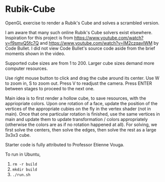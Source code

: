 # Rubik-Cube

OpenGL exercise to render a Rubik's Cube and solves a scrambled version.

I am aware that many such online Rubik's Cube solvers exist elsewhere. Inspiration for this project is from https://www.youtube.com/watch?v=f9smvQ5fc7Q and https://www.youtube.com/watch?v=IM2czqavlWM by Code Bullet. I did not view Code Bullet's source code aside from the brief moments shown in the video.

Supported cube sizes are from 1 to 200. Larger cube sizes demand more computer resources.

Use right mouse button to click and drag the cube around its center. Use W to zoom in, S to zoom out. Press V to readjust the camera. Press ENTER between stages to proceed to the next one.

Main idea is to first render a hollow cube, to save resources, with the appriopriate colors. Upon one rotation of a face, update the position of the vertices of the appropriate cubies on the fly in the vertex shader (not in main). Once that one particular rotation is finished, use the same vertices in main and update them to update transformation / colors appropriately (otherwise the colors are as if no rotation happened at all). For solving, we first solve the centers, then solve the edges, then solve the rest as a large 3x3x3 cube.

Starter code is fully attributed to Professor Etienne Vouga.

To run in Ubuntu, 
1. `rm -r build`
2. `mkdir build`
3. `./run.sh`


